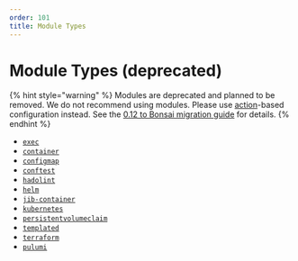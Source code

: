 ```yaml
---
order: 101
title: Module Types
---
```


# Module Types (deprecated)


  {% hint style="warning" %}
  Modules are deprecated and planned to be removed. We do not recommend using modules. Please use [action](../../using-garden/actions.md)-based configuration instead. See the [0.12 to Bonsai migration guide](../../guides/migrating-to-bonsai.md) for details.
  {% endhint %}
  
* [`exec`](./exec.md)
* [`container`](./container.md)
* [`configmap`](./configmap.md)
* [`conftest`](./conftest.md)
* [`hadolint`](./hadolint.md)
* [`helm`](./helm.md)
* [`jib-container`](./jib-container.md)
* [`kubernetes`](./kubernetes.md)
* [`persistentvolumeclaim`](./persistentvolumeclaim.md)
* [`templated`](./templated.md)
* [`terraform`](./terraform.md)
* [`pulumi`](./pulumi.md)